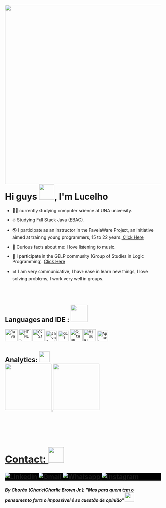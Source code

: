 <!-- Presentation -->
<img align="right" height="580cm" src="https://gist.githubusercontent.com/LucelhoCristiano/df9d81949eea719ae943b787cfe1b4b8/raw/e0e96984213cb159432a496597275cae1af9423b/githubcard.svg"/>
<h1 align= left>Hi guys <img src="https://em-content.zobj.net/source/microsoft-teams/337/waving-hand_1f44b.png" width="50px">, I'm Lucelho</h1>

- 👨‍💻 currently studying computer science at UNA university.

- 🔥 Studying Full Stack Java (EBAC).

- 🌎 I participate as an instructor in the FavelaWare Project, an initiative aimed at training young programmers, 15 to 22 years.<a href="https://favelaware.animahub.com.br/sobre" target="blank"> Click Here</a>

- 🚀 Curious facts about me: I love listening to music.

- 🧮 I participate in the GELP community (Group of Studies in Logic Programming). <a href="https://www.instagram.com/gelpunacm" target="_blank">Click Here </a>

- 📊 I am very communicative, I have ease in learn new things, I love solving problems, I work very well in groups.

<br><br>
<!-- Skills -->
<h2 align="left"> Languages and IDE : <img src="https://em-content.zobj.net/source/microsoft-teams/337/man-technologist_1f468-200d-1f4bb.png" width="55px"> </h2>

<code><img width="40px" src="https://cdn.jsdelivr.net/gh/devicons/devicon/icons/java/java-original-wordmark.svg" title = "Java"/></code>
<code><img width="40px" src="https://cdn.jsdelivr.net/gh/devicons/devicon/icons/html5/html5-original-wordmark.svg" title = "HTML5"/></code>
<code><img width="40px" src="https://cdn.jsdelivr.net/gh/devicons/devicon/icons/css3/css3-original-wordmark.svg" title = "CSS3"/></code>
<code><img width="35px" src="https://cdn.jsdelivr.net/gh/devicons/devicon/icons/javascript/javascript-original.svg" title = "JavaScript"/></code>
<code><img width="35px" src="https://cdn.jsdelivr.net/gh/devicons/devicon/icons/git/git-original.svg" title = "Git"/></code>
<code><img width="40px" src="https://cdn.jsdelivr.net/gh/devicons/devicon/icons/github/github-original.svg" title = "GitHub"/></code>
<code><img width="40px" src="https://i.imgur.com/LMX3yhx.png" title = "Visual Studio Code"/></code>
<code><img width="35px" src="https://i.imgur.com/apbViDM.png" title = "Apache NetBeans"/></code>

<!-- Analitycs -->
<h2>Analytics: <img src="https://gifs.eco.br/wp-content/uploads/2022/10/gifs-de-graficos-0.gif" width="35px">
<div align="left">
   <a href="https://github.com/lucelhocristiano">
   <img height="150em" src="https://github-readme-stats.vercel.app/api?username=lucelhocristiano&show_icons=true&theme=github_dark&include_all_commits=true&count_private=true"/>
   <img height="150em" src="https://github-readme-stats.vercel.app/api/top-langs/?username=lucelhocristiano&layout=compact&langs_count=7&theme=github_dark"/>
</div>


<br><br>
<!-- Contact -->
<h2>Contact: <img src="https://em-content.zobj.net/source/microsoft-teams/337/telephone-receiver_1f4de.png" width="50px"></h2>
<p style="background:black">  
<a href="https://www.linkedin.com/in/lucelho-cristiano-b17196239" target="_blank">
  <img src="https://img.shields.io/badge/-LucelhoCristiano-0077B5?style=flat&logo=linkedin" alt="Linkedin"/>
</a>  
<a href="https://mail.google.com/mail/u/0/#inbox?compose=CllgCJNvwDlxBSwvBFBBrBfWTRLxMfDbvbBWvZXpmhcfjmmZrZKlKTSLrPkSJlVHpvHkDzCkPFL" target="_blank">
 <img src="https://img.shields.io/badge/-lucelhoCristiano-D14836?style=flat&logo=gmail&logoColor=white" 
 alt="Gmail"/>
</a>  
<a href="https://contate.me/lucelho" target="_blank">
  <img src="https://img.shields.io/badge/-LucelhoCristiano-25D366??style=for-the-badge&logo=whatsapp&logoColor=white" alt="Whatsapp"/>  
</a>  
<a href="https://www.instagram.com/lucelhosilva" target="_blank">
 <img src="https://img.shields.io/badge/-LucelhoCristiano-E4405F?style=flat&logo=instagram&logoColor=white" alt="instagram"/>
</a>
</p>

<!-- citation -->
#### _By Chorão (CharleiCharlie Brown Jr.): "Mas para quem tem o pensamento forte o impossivel é so questão de opinião"_ <img height="30px" src="https://emojipedia-us.s3.amazonaws.com/source/noto-emoji-animations/344/thinking-face_1f914.gif">

